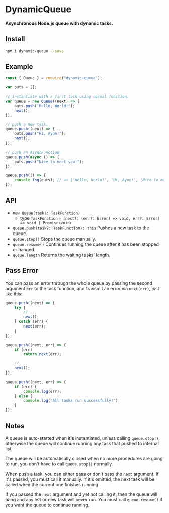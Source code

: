 # DynamicQueue

**Asynchronous Node.js queue with dynamic tasks.**

## Install

```sh
npm i dynamic-queue --save
```

## Example

```javascript
const { Queue } = require("dynamic-queue");

var outs = [];

// instantiate with a first task using normal function.
var queue = new Queue((next) => {
    outs.push("Hello, World!");
    next();
});

// push a new task.
queue.push((next) => {
    outs.push("Hi, Ayon!");
    next();
});

// push an AsyncFunction.
queue.push(async () => {
    outs.push("Nice to meet you!");
});

queue.push(() => {
    console.log(outs); // => ['Hello, World!', 'Hi, Ayon!', 'Nice to meet you!']
});
```

## API

- `new Queue(task?: TaskFunction)`
    - type `TaskFunction` = `(next?: (err?: Error) => void, err?: Error) => void | Promise<void>`
- `queue.push(task?: TaskFunction): this` Pushes 
    a new task to the queue.
- `queue.stop()` Stops the queue manually.
- `queue.resume()` Continues running the queue after it has been stopped or 
    hanged.
- `queue.length` Returns the waiting tasks' length.

## Pass Error

You can pass an error through the whole queue by passing the second argument 
`err` to the task function, and transmit an error via `next(err)`, just 
like this:

```javascript
queue.push((next) => {
    try {
        // ...
        next();
    } catch (err) {
        next(err);
    }
});

queue.push((next, err) => {
    if (err)
        return next(err);

    // ...
    next();
});

queue.push((next, err) => {
    if (err) {
        console.log(err);
    } else {
        console.log("All tasks run successfully!");
    }
});
```

## Notes

A queue is auto-started when it's instantiated, unless calling `queue.stop()`,
otherwise the queue will continue running any task that pushed to internal 
list.

The queue will be automatically closed when no more procedures are going to 
run, you don't have to call `queue.stop()` normally.

When push a task, you can either pass or don't pass the `next` argument. If it's
passed, you must call it manually. If it's omitted, the next task will be called
when the current one finishes running.

If you passed the `next` argument and yet not calling it, then the queue will 
hang and any left or new task will never run. You must call `queue.resume()` if 
you want the queue to continue running.